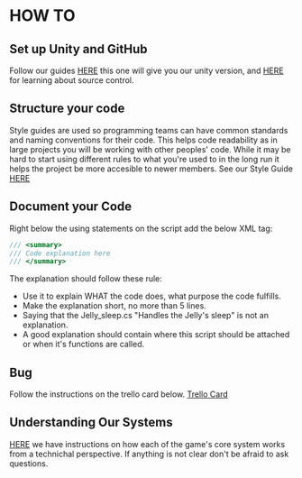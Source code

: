 # HOW TO

## Set up Unity and GitHub

Follow our guides [HERE](./unity.md) this one will give you our unity version, and [HERE](./GitHub.md) for learning about source control.

## Structure your code

Style guides are used so programming teams can have common standards and naming conventions for their code.
This helps code readability as in large projects you will be working with other peoples' code.
While it may be hard to start using different rules to what you're used to in the long run it helps the project be more accesible to newer members. 
See our Style Guide [HERE](./Style_Guide.md)

## Document your Code

Right below the using statements on the script add the below XML tag:

```csharp
/// <summary>
/// Code explanation here
/// </summary>
```

The explanation should follow these rule:
- Use it to explain WHAT the code does, what purpose the code fulfills.
- Make the explanation short, no more than 5 lines.
- Saying that the Jelly_sleep.cs "Handles the Jelly's sleep" is not an explanation.
- A good explanation should contain where this script should be attached or when it's functions are called.

## Bug

Follow the instructions on the trello card below.
[Trello Card](https://trello.com/c/fST1FYwE)

## Understanding Our Systems

[HERE](./unity.md) we have instructions on how each of the game's core system works from a technichal perspective.
If anything is not clear don't be afraid to ask questions.